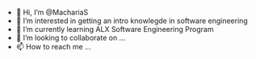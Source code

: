 - 👋 Hi, I’m @MachariaS
- 👀 I’m interested in getting an intro knowlegde in software engineering
- 🌱 I’m currently learning ALX Software Engineering Program 
- 💞️ I’m looking to collaborate on ...
- 📫 How to reach me ...

<!---
MachariaS/MachariaS is a ✨ special ✨ repository because its `README.md` (this file) appears on your GitHub profile.
You can click the Preview link to take a look at your changes.
--->
